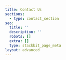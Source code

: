 ```yaml
---
title: Contact Us
sections:
  - type: contact_section
seo:
  title: ''
  description: ''
  robots: []
  extra: []
  type: stackbit_page_meta
layout: advanced
---
```

